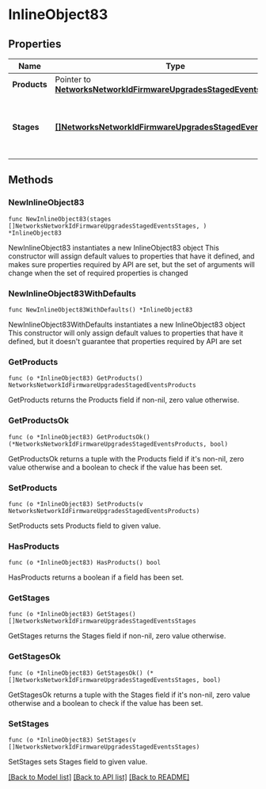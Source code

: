 # InlineObject83

## Properties

Name | Type | Description | Notes
------------ | ------------- | ------------- | -------------
**Products** | Pointer to [**NetworksNetworkIdFirmwareUpgradesStagedEventsProducts**](NetworksNetworkIdFirmwareUpgradesStagedEventsProducts.md) |  | [optional] 
**Stages** | [**[]NetworksNetworkIdFirmwareUpgradesStagedEventsStages**](NetworksNetworkIdFirmwareUpgradesStagedEventsStages.md) | All firmware upgrade stages in the network with their start time. | 

## Methods

### NewInlineObject83

`func NewInlineObject83(stages []NetworksNetworkIdFirmwareUpgradesStagedEventsStages, ) *InlineObject83`

NewInlineObject83 instantiates a new InlineObject83 object
This constructor will assign default values to properties that have it defined,
and makes sure properties required by API are set, but the set of arguments
will change when the set of required properties is changed

### NewInlineObject83WithDefaults

`func NewInlineObject83WithDefaults() *InlineObject83`

NewInlineObject83WithDefaults instantiates a new InlineObject83 object
This constructor will only assign default values to properties that have it defined,
but it doesn't guarantee that properties required by API are set

### GetProducts

`func (o *InlineObject83) GetProducts() NetworksNetworkIdFirmwareUpgradesStagedEventsProducts`

GetProducts returns the Products field if non-nil, zero value otherwise.

### GetProductsOk

`func (o *InlineObject83) GetProductsOk() (*NetworksNetworkIdFirmwareUpgradesStagedEventsProducts, bool)`

GetProductsOk returns a tuple with the Products field if it's non-nil, zero value otherwise
and a boolean to check if the value has been set.

### SetProducts

`func (o *InlineObject83) SetProducts(v NetworksNetworkIdFirmwareUpgradesStagedEventsProducts)`

SetProducts sets Products field to given value.

### HasProducts

`func (o *InlineObject83) HasProducts() bool`

HasProducts returns a boolean if a field has been set.

### GetStages

`func (o *InlineObject83) GetStages() []NetworksNetworkIdFirmwareUpgradesStagedEventsStages`

GetStages returns the Stages field if non-nil, zero value otherwise.

### GetStagesOk

`func (o *InlineObject83) GetStagesOk() (*[]NetworksNetworkIdFirmwareUpgradesStagedEventsStages, bool)`

GetStagesOk returns a tuple with the Stages field if it's non-nil, zero value otherwise
and a boolean to check if the value has been set.

### SetStages

`func (o *InlineObject83) SetStages(v []NetworksNetworkIdFirmwareUpgradesStagedEventsStages)`

SetStages sets Stages field to given value.



[[Back to Model list]](../README.md#documentation-for-models) [[Back to API list]](../README.md#documentation-for-api-endpoints) [[Back to README]](../README.md)


